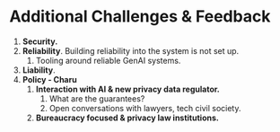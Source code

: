 # Additional Challenges & Feedback

1. **Security.**
2. **Reliability**. Building reliability into the system is not set up.
   1. Tooling around reliable GenAI systems.
3. **Liability**.
4. **Policy - Charu**
   1. **Interaction with AI & new privacy data regulator.**
      1. What are the guarantees?
      2. Open conversations with lawyers, tech civil society.
   2. **Bureaucracy focused & privacy law institutions.**

